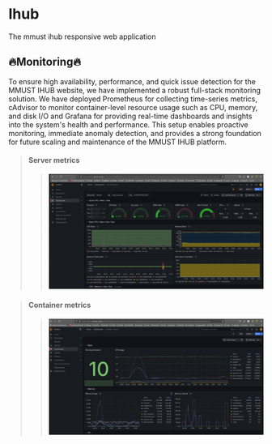 # Ihub
The mmust ihub responsive web application

## 🔥️Monitoring🔥️
To ensure high availability, performance, and quick issue detection for the MMUST IHUB website, we have implemented a robust full-stack monitoring solution. We have deployed Prometheus for collecting time-series metrics, cAdvisor to monitor container-level resource usage such as CPU, memory, and disk I/O and Grafana for providing real-time dashboards and insights into the system's health and performance. This setup enables proactive monitoring, immediate anomaly detection, and provides a strong foundation for future scaling and maintenance of the MMUST IHUB platform.

> #### Server metrics
>> ![server metrics](./docs/images/server_metrics.png)

> #### Container metrics
>> ![container metrics](./docs/images/cAdvisor.png)